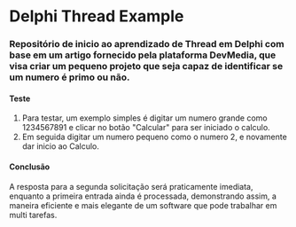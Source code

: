 # Delphi Thread Example
### Repositório de inicio ao aprendizado de Thread em Delphi com base em um artigo fornecido pela plataforma DevMedia, que visa criar um pequeno projeto que seja capaz de identificar se um numero é primo ou não.

#### __Teste__
1. Para testar, um exemplo simples é digitar um numero grande como 1234567891 e clicar no botão "Calcular" para ser iniciado o calculo. 
2. Em seguida digitar um numero pequeno como o numero 2, e novamente dar inicio ao Calculo.

#### Conclusão

A resposta para a segunda solicitação será praticamente imediata, enquanto a primeira entrada ainda é processada, demonstrando assim, a maneira eficiente e mais elegante de um software que pode trabalhar em multi tarefas.
